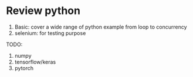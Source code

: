 # Review python

1. Basic: cover a wide range of python example from loop to concurrency
1. selenium: for testing purpose

TODO:
1. numpy
1. tensorflow/keras
2. pytorch
